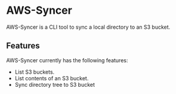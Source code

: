 # AWS-Syncer

AWS-Syncer is a CLI tool to sync a local directory to an S3 bucket.

## Features

AWS-Syncer currently has the following features:

- List S3 buckets.
- List contents of an S3 bucket.
- Sync directory tree to S3 bucket

